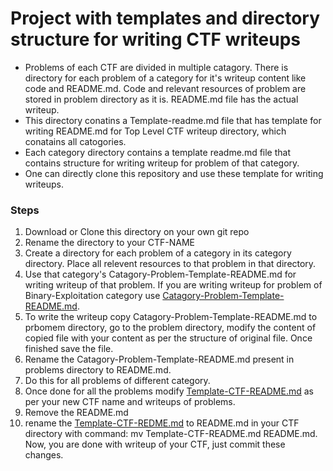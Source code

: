 # Project with templates and directory structure for writing CTF writeups

* Problems of each CTF are divided in multiple catagory. There is directory for each problem of a category for it's writeup content like code and README.md. Code and relevant resources of problem are stored in problem directory as it is. README.md file has the actual writeup.
* This directory conatins a Template-readme.md file that has template for writing README.md for Top Level CTF writeup directory, which conatains all catogories.
* Each category directory contains a template readme.md file that contains structure for writing writeup for problem of that category.
* One can directly clone this repository and use these template for writing writeups.

### Steps
1. Download or Clone this directory on your own git repo
2. Rename the directory to your CTF-NAME
3. Create a directory for each problem of a category in its category directory. Place all relevent resources to that problem in that directory. 
4. Use that category's Catagory-Problem-Template-README.md for writing writeup of that problem. If you are writing writeup for problem of Binary-Exploitation category use [Catagory-Problem-Template-README.md](Binary-Exploitation/Catagory-Problem-Template-README.md).
5. To write the writeup copy Catagory-Problem-Template-README.md to prbomem directory, go to the problem directory, modify the content of copied file with your content as per the structure of original file. Once finished save the file.
6. Rename the Catagory-Problem-Template-README.md present in problems directory to README.md.
7. Do this for all problems of different category.
8. Once done for all the problems modify  [Template-CTF-README.md](Template-CTF-README.md) as per your new CTF name and writeups of problems.
9. Remove the README.md 
10. rename the [Template-CTF-REDME.md](Template-CTF-README.md) to README.md in your CTF directory with command: mv Template-CTF-README.md README.md. Now, you are done with writeup of your CTF, just commit these changes.

